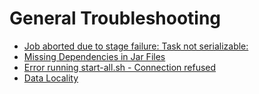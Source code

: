 # General Troubleshooting
   * [Job aborted due to stage failure: Task not serializable: ](javaionotserializableexception.md)
   * [Missing Dependencies in Jar Files](missing_dependencies_in_jar_files.md)
   * [Error running start-all.sh - Connection refused](port_22_connection_refused.md)
   * [Data Locality](data_locality.md)
